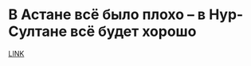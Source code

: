 # В Астане всё было плохо – в Нур-Султане всё будет хорошо



[LINK](https://varlamov.ru/3434556.html)